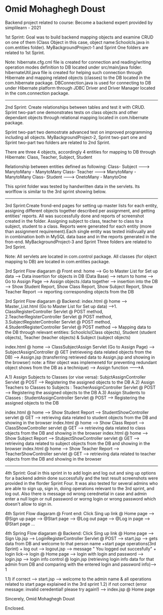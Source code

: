 # Omid Mohaghegh Doust 

 Backend project related to course: Become a backend expert provided by simplilearn - 2021

1st Sprint: Goal was to build backend mapping objects and examine CRUD on one of them (Class Object in this case, object name:Schoolcls.java in com.entities folder).
MyBackgroundProject-1 and Sprint One folders are related to 1st Sprint.

Note: hibernate.cfg.cml file is created for connection and reading/writing operation modes definition to DB located under src/main/java folder. 
hibernateUtil.java file is created for helping such connection through Hibernate and mapping related objects (classes) to the DB located in the com.hibernate package. 
DBConnection.java is used for connecting to DB under Hibernate platform through JDBC Driver and Driver Manager located in the com.connection package.

----------------------------------------------------------------------------------------------------------------------------------------------------------------------



2nd Sprint: Create relationships between tables and test it with CRUD. Sprint two-part one demonstrates tests on class objects and other dependant objects through 
relational mapping located in com.hibernate package.
 
Sprint two-part two demostrate advanced test on improved programming including all objects.
MyBackgroundProject-2, Sprint two-part one and Sprint two-part two folders are related to 2nd Sprint.

There are three 4 objects, accordingly 4 entities for mapping to DB through Hibernate: Class, Teacher, Subject, Student

Relationship between entities defined as following: 
Class- Subject  ---> ManytoMany - ManytoMany
Class- Teacher  ---> ManytoMany - ManytoMany
Class- Student  ---> OnetoMany - ManytoOne

This sprint folder was tested by handwritten data in the servlets. Its worlflow is similar to the 3rd sprint showing below.

-------------------------------------------------------------------------------------------------------------------------------------------------------------------------


3rd Sprint:Create frond-end pages for setting up master lists for each entity, assigning different objects together described per assignment, and getting entities' reports. 
All was successfully done and reports of screenshot created in the folder. Assigning subject to class, teacher to class to a subject, student to a class.
Reports were generated for each entity (more than assignment requirement).Each single entity was tested inidivually and in combination both in MySQL data base and 
in the reports generated in the fron-end.
MyBackgroundProject-3 and Sprint Three folders are related to 3rd Sprint.

Note: All servlets are located in com.control package. All classes (for object mapping to DB) are located in com.entities package.

3rd Sprint Flow diagaram @ Front end:
 home --> Go to Master List for Set up data --> Data insertion for objects in DB (Data Base) --> return to home --> Go to Assign Page
--> Assign objects /data together --> insertion into the DB --> Show Student Report, Show Class Report, Show Subject Report, Show Teacher Report --> reporting corresponding objects from the DB 

3rd Sprint Flow diagaram @ Backend:
index.html @ home --> Master_List.html (Go to Master List for Set up data) -->1. ClassRegisterController Servlet @ POST method, 2.TeacherRegisterController Servlet @ POST method, 
3.SubjectRegisterController Servlet @ POST method, 4.StudentRegisterController Servlet @ POST method --> Mapping data to the DB through relevant entities: Schoolcls(Class objects), 
Student (student objects), Teacher (teacher objects) & Subject (subject objects)

index.html @ home --> ClassSubjectAssign Servlet (Go to Assign Page) --> SubjectAssignController @ GET (retrieveing data related objects from the DB) --> Assign.jsp (transferring retrieved data 
to Assign.jsp and showing in the browser) 
note: a fliter object was implemenetd for preventing redundant object shows from the DB as a technique) --> Assign function --->A

A.1) Assign Subjects to Classes (or vise versa): SubjctAssignController Servlet @ POST --> Registering the assigned objects to the DB
A.2) Assign Teachers to Classes to Subjects : TeacherAssignController Servlet @ POST --> Registering the assigned objects to the DB
A.3) Assign Students to Classes : StudentAssignController Servlet @ POST --> Registering the assigned objects to the DB


index.html @ home --> Show Student Report --> StudentShowController servlet @ GET --> retrieving data related to student objects from the DB and showing in the browser 
index.html @ home --> Show Class Report --> ClassShowController servlet @ GET --> retrieving data related to class objects from the DB and showing in the browser 
index.html @ home --> Show Subject Report --> StubjectShowController servlet @ GET --> retrieving data related to subject objects from the DB and showing in the browser 
index.html @ home --> Show Teacher Report --> TeacherShowController servlet @ GET --> retrieving data related to teacher objects from the DB and showing in the browser 


--------------------------------------------------------------------------------------------------------------------------------------------------------------------------------




4th Sprint: Goal in this sprint in to add login and log out and sing up options for a backend admin done successfully and the test result screenshots were provided in 
the florder Sprint Four. It was also tested for several admins who are able to sign up, sign in, doing operations relevant to the 3rd sprint, and log out.
Also there is message od wrong cerednetial in case and admin enter a null login or  null password or worng login or wrong password which doesn't allow to sign in.

4th Sprint Flow diagaram @ Front end: 
Click Sing up link @ Home page --> @Sign up page --> @Start page --> @Log out page --> @Log in page --> @Start page ...

4th Spring Flow diagaram @ Backend:
Click Sing up link @ Home page --> Sign Up.jsp --> LoginRegisterController Servlet @ POST --> start.jsp --> gets data from DB and welcome to that person name 
+start page operations(3rd Sprint) + log out --> logout.jsp --> message " You logged out succesfully" + login lick--> login @ Home page --> login with login and password --> login.jsp 
--> login info control @ login.jsp (retrieving login info data for that admin from DB and comparing with the entered login and password info)--> 1

1.1) if correct --> start.jsp --> welcome to the admin name & all operations related to start page explained in  the 3rd sprint
1.2) if not correct (error message: invalid ceredential! please try again!) --> index.jsp @ Home page


Sincerely,
Omid Mohaghegh Doust

Enclosed.

